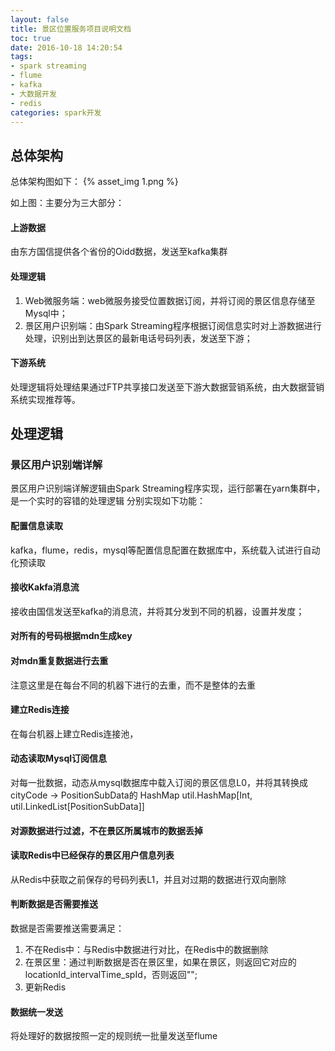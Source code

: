 ```yaml
---
layout: false
title: 景区位置服务项目说明文档
toc: true
date: 2016-10-18 14:20:54
tags: 
- spark streaming
- flume
- kafka
- 大数据开发
- redis
categories: spark开发
---
```


## 总体架构
总体架构图如下：
{% asset_img 1.png %}

如上图：主要分为三大部分：
#### 上游数据
由东方国信提供各个省份的Oidd数据，发送至kafka集群
#### 处理逻辑
1. Web微服务端：web微服务接受位置数据订阅，并将订阅的景区信息存储至Mysql中；
2. 景区用户识别端：由Spark Streaming程序根据订阅信息实时对上游数据进行处理，识别出到达景区的最新电话号码列表，发送至下游；

#### 下游系统
处理逻辑将处理结果通过FTP共享接口发送至下游大数据营销系统，由大数据营销系统实现推荐等。

## 处理逻辑
### 景区用户识别端详解

景区用户识别端详解逻辑由Spark Streaming程序实现，运行部署在yarn集群中，是一个实时的容错的处理逻辑
分别实现如下功能：

#### 配置信息读取
kafka，flume，redis，mysql等配置信息配置在数据库中，系统载入试进行自动化预读取

#### 接收Kakfa消息流
接收由国信发送至kafka的消息流，并将其分发到不同的机器，设置并发度；

#### 对所有的号码根据mdn生成key

#### 对mdn重复数据进行去重
注意这里是在每台不同的机器下进行的去重，而不是整体的去重

#### 建立Redis连接
在每台机器上建立Redis连接池，

#### 动态读取Mysql订阅信息
对每一批数据，动态从mysql数据库中载入订阅的景区信息L0，并将其转换成 cityCode -> PositionSubData的 HashMap util.HashMap[Int, util.LinkedList[PositionSubData]]

#### 对源数据进行过滤，不在景区所属城市的数据丢掉

#### 读取Redis中已经保存的景区用户信息列表
从Redis中获取之前保存的号码列表L1，并且对过期的数据进行双向删除

#### 判断数据是否需要推送
数据是否需要推送需要满足：

1. 不在Redis中：与Redis中数据进行对比，在Redis中的数据删除
2. 在景区里：通过判断数据是否在景区里，如果在景区，则返回它对应的locationId_intervalTime_spId，否则返回"";
3. 更新Redis 

#### 数据统一发送
将处理好的数据按照一定的规则统一批量发送至flume